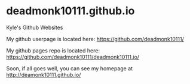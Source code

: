 # deadmonk10111.github.io
Kyle's Github Websites

My github userpage is located here: https://github.com/deadmonk10111/

My github pages repo is located here: https://github.com/deadmonk10111/deadmonk10111.io/

Soon, if all goes well, you can see my homepage at http://deamonk10111.github.io/
